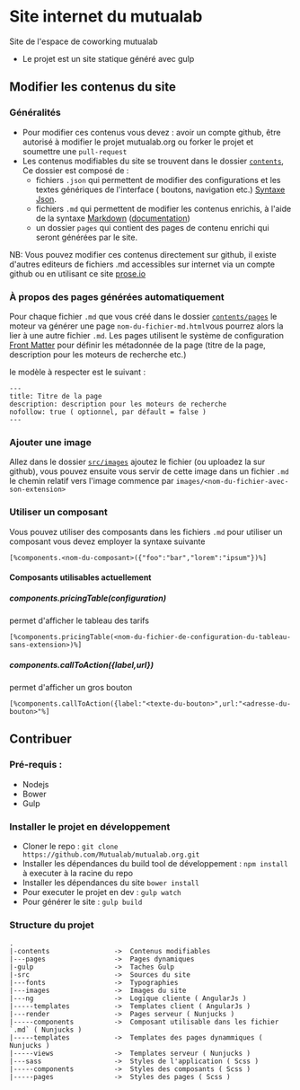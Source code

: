 # Site internet du mutualab

Site de l'espace de coworking mutualab

 - Le projet est un site statique généré avec gulp




## Modifier les contenus du site
### Généralités 
 - Pour modifier ces contenus vous devez : avoir un compte github, être autorisé à modifier le projet mutualab.org ou forker le projet et soumettre une `pull-request` 
 - Les contenus modifiables du site se trouvent dans le dossier [`contents`](contents/), 
  Ce dossier est composé de :
    - fichiers `.json` qui permettent de modifier des configurations et les textes génériques de l'interface ( boutons, navigation etc.) [Syntaxe Json](https://en.wikipedia.org/wiki/JSON#Example).
    - fichiers `.md` qui permettent de modifier les contenus enrichis, à l'aide de la syntaxe [Markdown](https://fr.wikipedia.org/wiki/Markdown) ([documentation](https://guides.github.com/features/mastering-markdown/#examples))
    - un dossier `pages` qui contient des pages de contenu enrichi qui seront générées par le site.


 NB: Vous pouvez modifier ces contenus directement sur github, il existe d'autres editeurs de fichiers .md accessibles sur internet via un compte github ou en utilisant ce site [prose.io](http://prose.io)

### À propos des pages générées automatiquement
Pour chaque fichier `.md` que vous créé dans le dossier [`contents/pages`](contents/pages/) le moteur va générer une page `nom-du-fichier-md.html`vous pourrez alors la lier à une autre fichier `.md`.
Les pages utilisent le système de configuration [Front Matter](https://jekyllrb.com/docs/frontmatter/) pour définir les métadonnée de la page (titre de la page, description pour les moteurs de recherche etc.)

le modèle à respecter est le suivant :
```
---
title: Titre de la page
description: description pour les moteurs de recherche
nofollow: true ( optionnel, par défault = false )
---
```

### Ajouter une image
Allez dans le dossier [`src/images`](src/images/) ajoutez le fichier (ou uploadez la sur github), vous pouvez ensuite vous servir de cette image dans un fichier `.md` 
le chemin relatif vers l'image commence par `images/<nom-du-fichier-avec-son-extension>`

### Utiliser un composant
Vous pouvez utiliser des composants dans les fichiers `.md` pour utiliser un composant vous devez employer la syntaxe suivante
```
[%components.<nom-du-composant>({"foo":"bar","lorem":"ipsum"})%]
```

#### Composants utilisables actuellement
##### components.pricingTable(configuration)
permet d'afficher le tableau des tarifs
```
[%components.pricingTable(<nom-du-fichier-de-configuration-du-tableau-sans-extension>)%]
```

##### components.callToAction({label,url})
permet d'afficher un gros bouton 
```
[%components.callToAction({label:"<texte-du-bouton>",url:"<adresse-du-bouton>"%]
```


## Contribuer

### Pré-requis : 
  - Nodejs
  - Bower
  - Gulp


### Installer le projet en développement
 - Cloner le repo : `git clone https://github.com/Mutualab/mutualab.org.git`
 - Installer les dépendances du build tool de développement :  `npm install` à executer à la racine du repo
 - Installer les dépendances du site `bower install`
 - Pour executer le projet en dev :  `gulp watch`
 - Pour générer le site :  `gulp build`

### Structure du projet

```
.
|-contents                ->  Contenus modifiables 
|---pages                 ->  Pages dynamiques
|-gulp                    ->  Taches Gulp
|-src                     ->  Sources du site
|---fonts                 ->  Typographies
|---images                ->  Images du site 
|---ng                    ->  Logique cliente ( AngularJs )
|-----templates           ->  Templates client ( AngularJs )
|---render                ->  Pages serveur ( Nunjucks )
|-----components          ->  Composant utilisable dans les fichier `.md` ( Nunjucks )
|-----templates           ->  Templates des pages dynammiques ( Nunjucks )
|-----views               ->  Templates serveur ( Nunjucks )
|---sass                  ->  Styles de l'application ( Scss )
|-----components          ->  Styles des composants ( Scss )
|-----pages               ->  Styles des pages ( Scss )
```




